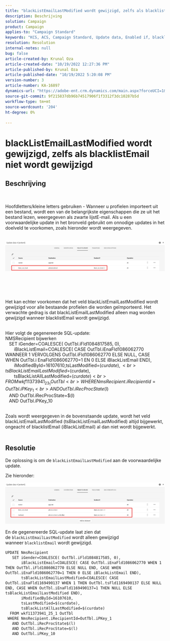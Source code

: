 ```yaml
---
title: "blackListEmailLastModified wordt gewijzigd, zelfs als blacklistEmail niet wordt gewijzigd"
description: Beschrijving
solution: Campaign
product: Campaign
applies-to: "Campaign Standard"
keywords: "KCS, ACS, Campaign Standard, Update data, Enabled if, blacklistEmail, blackListEmailLastModified "
resolution: Resolution
internal-notes: null
bug: false
article-created-by: Krunal Oza
article-created-date: "10/19/2022 12:27:36 PM"
article-published-by: Krunal Oza
article-published-date: "10/19/2022 5:20:08 PM"
version-number: 3
article-number: KA-16897
dynamics-url: "https://adobe-ent.crm.dynamics.com/main.aspx?forceUCI=1&pagetype=entityrecord&etn=knowledgearticle&id=632ed366-a94f-ed11-bba2-00224808679b"
source-git-commit: 9f215837db96b74517906f1f3312f3dc10287b5d
workflow-type: tm+mt
source-wordcount: '204'
ht-degree: 0%

---
```


# blackListEmailLastModified wordt gewijzigd, zelfs als blacklistEmail niet wordt gewijzigd

## Beschrijving

 <br><br>Hoofdletters/kleine letters gebruiken - Wanneer u profielen importeert uit een bestand, wordt een van de belangrijkste eigenschappen die ze uit het bestand lezen, weergegeven als zwarte lijstE-mail. Als u een voorwaardelijke update in het bronveld gebruikt om onnodige updates in het doelveld te voorkomen, zoals hieronder wordt weergegeven.

<br>![](assets/___642ed366-a94f-ed11-bba2-00224808679b___.jpeg)<br><br> <br><br> <br><br>Het kan echter voorkomen dat het veld blackListEmailLastModified wordt gewijzigd voor alle bestaande profielen die worden geïmporteerd. Het verwachte gedrag is dat blackListEmailLastModified alleen mag worden gewijzigd wanneer blacklistEmail wordt gewijzigd.

<br>Hier volgt de gegenereerde SQL-update:
<br>NMSRecipient bijwerken 
<br>   SET iGender=COALESCE( OutTbl.iFld1084817585, 0),
<br>       iBlackListEmail=COALESCE( CASE OutTbl.iEnaFld1086062770 WANNEER 1 VERVOLGENS OutTbl.iFld1086062770 ELSE NULL, CASE WHEN OutTbl.i EnaFld1086062770=1 EN 0 ELSE iBlackListEmail END),
<br>       iModifiedById=16107610,tsLastModified=$(curdate),
<br>       tsBlackListEmailLastModified=$(curdate),
<br>       tsBlackListAllLastModified=$(curdate) 
<br>  FROM wkf11373941_23_1 OutTbl 
<br> WHERE NmsRecipient.iRecipientId=OutTbl.iPKey_1 
<br>   AND OutTbl.iRecProcState$(l) 
<br>   AND OutTbl.iRecProcState=$(l) 
<br>   AND OutTbl.iPKey_10


<br>Zoals wordt weergegeven in de bovenstaande update, wordt het veld blackListEmailLastModified (tsBlackListEmailLastModified) altijd bijgewerkt, ongeacht of blacklistEmail (iBlackListEmail) al dan niet wordt bijgewerkt.
<br> 

## Resolutie


De oplossing is om de `blackListEmailLastModified` aan de voorwaardelijke update.

Zie hieronder:

![](assets/46d6b7ee-ab97-eb11-b1ac-002248093c2a.png)

En de gegenereerde SQL-update laat zien dat de `blackListEmailLastModified` wordt alleen gewijzigd wanneer `blacklistEmail` wordt gewijzigd.




```
UPDATE NmsRecipient 
   SET iGender=COALESCE( OutTbl.iFld1084817585, 0),
       iBlackListEmail=COALESCE( CASE OutTbl.iEnaFld1086062770 WHEN 1 THEN OutTbl.iFld1086062770 ELSE NULL END, CASE WHEN OutTbl.iEnaFld1086062770=1 THEN 0 ELSE iBlackListEmail END),
       tsBlackListEmailLastModified=COALESCE( CASE OutTbl.iEnaFld1169490137 WHEN 1 THEN OutTbl.tsFld1169490137 ELSE NULL END, CASE WHEN OutTbl.iEnaFld1169490137=1 THEN NULL ELSE tsBlackListEmailLastModified END),
       iModifiedById=16107610,
       tsLastModified=$(curdate),
       tsBlackListAllLastModified=$(curdate) 
  FROM wkf11373941_25_1 OutTbl 
 WHERE NmsRecipient.iRecipientId=OutTbl.iPKey_1 
   AND OutTbl.iRecProcState$(l) 
   AND OutTbl.iRecProcState=$(l) 
   AND OutTbl.iPKey_10
```



